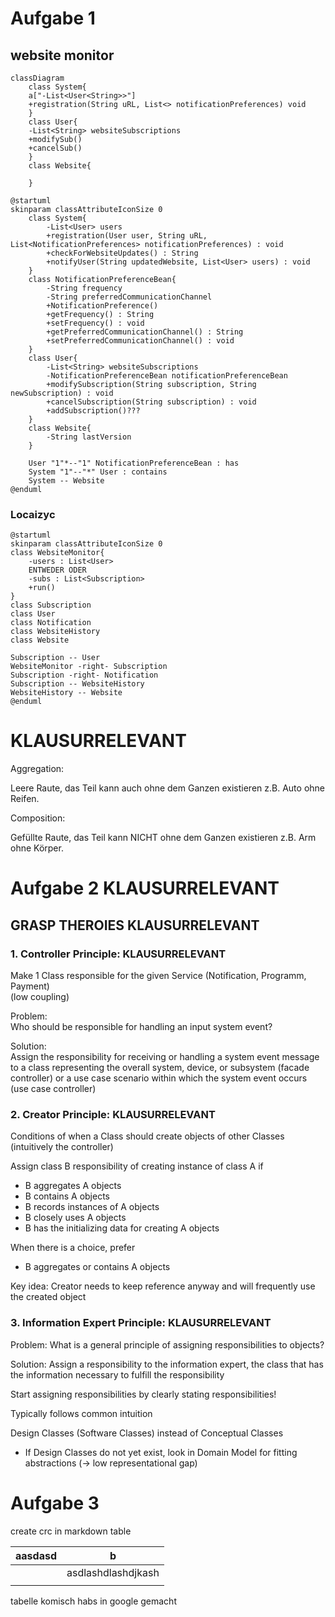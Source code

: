 # Aufgabe 1

## website monitor

```mermaid
classDiagram
    class System{
    a["-List<User<String>>"]
    +registration(String uRL, List<> notificationPreferences) void 
    }
    class User{
    -List<String> websiteSubscriptions
    +modifySub()
    +cancelSub()
    }
    class Website{
    
    }
```

```plantuml
@startuml
skinparam classAttributeIconSize 0
    class System{
        -List<User> users
        +registration(User user, String uRL, List<NotificationPreferences> notificationPreferences) : void 
        +checkForWebsiteUpdates() : String
        +notifyUser(String updatedWebsite, List<User> users) : void
    }
    class NotificationPreferenceBean{
        -String frequency
        -String preferredCommunicationChannel
        +NotificationPreference()
        +getFrequency() : String
        +setFrequency() : void
        +getPreferredCommunicationChannel() : String
        +setPreferredCommunicationChannel() : void
    }
    class User{
        -List<String> websiteSubscriptions
        -NotificationPreferenceBean notificationPreferenceBean
        +modifySubscription(String subscription, String newSubscription) : void
        +cancelSubscription(String subscription) : void
        +addSubscription()???
    }
    class Website{
        -String lastVersion
    }

    User "1"*--"1" NotificationPreferenceBean : has
    System "1"--"*" User : contains
    System -- Website
@enduml
```

### Locaizyc

```plantuml
@startuml
skinparam classAttributeIconSize 0
class WebsiteMonitor{
    -users : List<User>
    ENTWEDER ODER
    -subs : List<Subscription>
    +run()
}
class Subscription
class User
class Notification
class WebsiteHistory
class Website

Subscription -- User
WebsiteMonitor -right- Subscription
Subscription -right- Notification
Subscription -- WebsiteHistory
WebsiteHistory -- Website
@enduml
```

# KLAUSURRELEVANT

Aggregation:

Leere Raute, das Teil kann auch ohne dem Ganzen existieren z.B. Auto ohne Reifen.


Composition:

Gefüllte Raute, das Teil kann NICHT ohne dem Ganzen existieren z.B. Arm ohne Körper.


# Aufgabe 2 KLAUSURRELEVANT

## GRASP THEROIES KLAUSURRELEVANT

### 1. Controller Principle: KLAUSURRELEVANT
Make 1 Class responsible for the given Service (Notification, Programm, Payment)<br>
(low coupling)

Problem: <br>
Who should be responsible for handling an input
system event?

Solution: <br>
Assign the responsibility for receiving or handling
a system event message to a class representing
the overall system, device, or subsystem (facade
controller) or a use case scenario within which the
system event occurs (use case controller)
### 2. Creator Principle: KLAUSURRELEVANT
Conditions of when a Class should create objects of other Classes<br>
(intuitively the controller)

Assign class B responsibility of creating instance
of class A if
- B aggregates A objects
- B contains A objects
- B records instances of A objects
- B closely uses A objects
- B has the initializing data for creating A objects

When there is a choice, prefer
- B aggregates or contains A objects

Key idea: Creator needs to keep reference
anyway and will frequently use the created object
### 3. Information Expert Principle: KLAUSURRELEVANT
Problem: What is a general principle of assigning
responsibilities to objects?

Solution: Assign a responsibility to the
information expert, the class that has the
information necessary to fulfill the
responsibility

Start assigning responsibilities by clearly stating
responsibilities!

Typically follows common intuition

Design Classes (Software Classes) instead of
Conceptual Classes
- If Design Classes do not yet exist, look in Domain Model
for fitting abstractions (-> low representational gap)

# Aufgabe 3
create crc in markdown table

| aasdasd | b                  |
| ------- | ------------------ |
|         | asdlashdlashdjkash |
|         |                    |

tabelle komisch habs in google gemacht